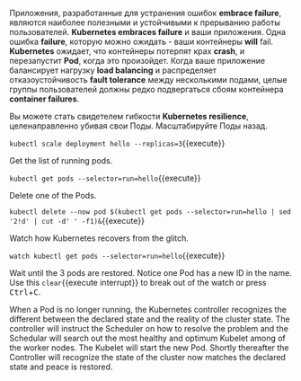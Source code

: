 Приложения, разработанные для устранения ошибок **embrace failure**, являются наиболее полезными и устойчивыми к прерыванию работы пользователей. **Kubernetes embraces failure** и ваши приложения. Одна ошибка **failure**, которую можно ожидать - ваши контейнеры **will** fail. **Kubernetes** ожидает, что контейнеры потерпят крах **crash**, и перезапустит **Pod**, когда это произойдет. Когда ваше приложение балансирует нагрузку **load balancing** и распределяет отказоустойчивость **fault tolerance** между несколькими подами, целые группы пользователей должны редко подвергаться сбоям контейнера **container failures**.

Вы можете стать свидетелем гибкости **Kubernetes resilience**, целенаправленно убивая свои Поды. Масштабируйте Поды назад.

`kubectl scale deployment hello --replicas=3`{{execute}}

Get the list of running pods.

`kubectl get pods --selector=run=hello`{{execute}}

Delete one of the Pods.

`kubectl delete --now pod $(kubectl get pods --selector=run=hello | sed '2!d' | cut -d' ' -f1)&`{{execute}}

Watch how Kubernetes recovers from the glitch.

`watch kubectl get pods --selector=run=hello`{{execute}}

Wait until the 3 pods are restored. Notice one Pod has a new ID in the name. Use this ```clear```{{execute interrupt}} to break out of the watch or press <kbd>Ctrl</kbd>+<kbd>C</kbd>.

When a Pod is no longer running, the Kubernetes controller recognizes the different between the declared state and the reality of the cluster state. The controller will instruct the Scheduler on how to resolve the problem and the Schedular will search out the most healthy and optimum Kubelet among of the worker nodes. The Kubelet will start the new Pod. Shortly thereafter the Controller will recognize the state of the cluster now matches the declared state and peace is restored.
